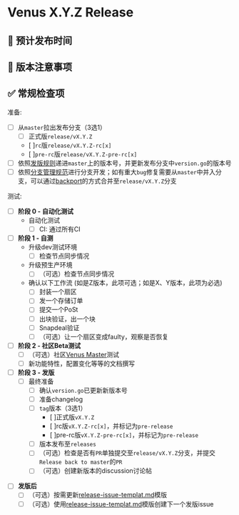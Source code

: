 # Venus X.Y.Z Release

## 🚢 预计发布时间

<!-- 版本发布时间 -->

## 🤔 版本注意事项

<!-- 针对这个版本需要申明的注意事项 -->

<!-- 需要特别注意的issue，PR等等 -->

## ✅ 常规检查项

准备:

  - [ ] 从`master`拉出发布分支（3选1）
    - [ ] 正式版`release/vX.Y.Z`
    - [ ]`rc`版`release/vX.Y.Z-rc[x]`
    - [ ]`pre-rc`版`release/vX.Y.Z-pre-rc[x]`
  - [ ] 依照[发版规则](https://github.com/ipfs-force-community/dev-guidances/blob/master/%E9%A1%B9%E7%9B%AE%E7%AE%A1%E7%90%86/Venus/%E7%89%88%E6%9C%AC%E5%8F%91%E5%B8%83%E7%AE%A1%E7%90%86.md)递进`master`上的版本号，并更新发布分支中`version.go`的版本号
  - [ ] 依照[分支管理规范](https://github.com/ipfs-force-community/dev-guidances/blob/master/%E8%B4%A8%E9%87%8F%E7%AE%A1%E7%90%86/%E4%BB%A3%E7%A0%81/git%E4%BD%BF%E7%94%A8/%E5%88%86%E6%94%AF%E7%AE%A1%E7%90%86%E8%A7%84%E8%8C%83.md)进行分支开发；如有重大`bug`修复需要从`master`中并入分支，可以通过[backport](https://github.com/filecoin-project/lotus/pull/8847)的方式合并至`release/vX.Y.Z`分支

<!-- 
关于backport解释：

Lotus方面backport指master的pr合到`release/vX.Y.Z`, Venus基于master的话，backport的意义可能和lotus不一样。

@SimleCode补充backport：

1. 稳定版本(指vX.Y.Z)有bug，意味着master分支也会有相应的问题，可以考虑先把修复代码合到 release/vX.Y.Z，待测试及版本发布后通过backport方式合到master
2. rc 及 pre-rc 的bug，可以在rc的基础上发一个rc+1版本，若该rc已合到master，则rc+1需要合到master，反之则不需要

具体举例：当需要发版时，建立标题为，chore: backport: xxxx, xxxx... 的PR。用于把master上的一些bug修复的PR合并回release/vX.Y.Z分支。xxxx为bug修复的PR号码。参考：https://github.com/filecoin-project/lotus/pull/8847（注：参考中为一个feat非bug修复）
-->

测试:

- [ ] **阶段 0 - 自动化测试**
  - 自动化测试
    - [ ] CI: 通过所有CI

- [ ] **阶段 1 - 自测**
  - 升级dev测试环境
    - [ ] 检查节点同步情况
  - 升级预生产环境
    - [ ] （可选）检查节点同步情况
  - 确认以下工作流 (如是Z版本，此项可选；如是X、Y版本，此项为必选)
    - [ ] 封装一个扇区
    - [ ] 发一个存储订单
    - [ ] 提交一个PoSt
    - [ ] 出块验证，出一个块
    - [ ] Snapdeal验证
    - [ ] （可选）让一个扇区变成faulty，观察是否恢复
- [ ] **阶段 2 - 社区Beta测试**
  - [ ] （可选）社区[Venus Master](https://filecoinproject.slack.com/archives/C03B30M20N7)测试
  - [ ] 新功能特性，配置变化等等的文档撰写
    
- [ ] **阶段 3 - 发版**
  - [ ] 最终准备
    - [ ] 确认`version.go`已更新新版本号
    - [ ] 准备changelog
    - [ ] `tag`版本（3选1）
      - [ ]正式版`vX.Y.Z`
      - [ ]rc版`vX.Y.Z-rc[x]`，并标记为`pre-release`
      - [ ]pre-rc版`vX.Y.Z-pre-rc[x]`，并标记为`pre-release`
    - [ ] 版本发布至`releases` <!-- 注：[github](https://github.com/filecoin-project/venus/releases)有区分`tag`和`releases`）-->
    - [ ] （可选）检查是否有`PR`单独提交至`release/vX.Y.Z`分支，并提交`Release back to master`的`PR`
    - [ ] （可选）创建新版本的discussion讨论帖

<!-- 
关于Release back to master解释：

在开发release/vX.Y.Z分支的过程中，可能有些PR只提交了release/vX.Y.Z，但是没有合并至master，例如 升级epoch，bug修复，版本提升等等。

那么当发版结束时，需要提交题为，chore: releases back to master的PR。把只合并到release/vX.Y.Z分支的PR合回master。参考：https://github.com/filecoin-project/lotus/pull/8929
-->

- [ ] **发版后**
  - [ ] （可选）按需更新[release-issue-templat.md](https://github.com/filecoin-project/venus/blob/master/documentation/misc/release-issue-template.md)模版
  - [ ] （可选）使用[release-issue-templat.md](https://github.com/filecoin-project/venus/blob/master/documentation/misc/release-issue-templat.md)模版创建下一个发版issue

